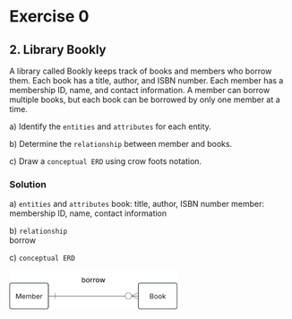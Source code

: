 # Exercise 0

## 2. Library Bookly

A library called Bookly keeps track of books and members who borrow them. Each book has a title, author, and ISBN number. Each member has a membership ID, name, and contact information. A member can borrow multiple books, but each book can be borrowed by only one member at a time.

a) Identify the `entities` and `attributes` for each entity.

b) Determine the `relationship` between member and books.

c) Draw a `conceptual ERD` using crow foots notation.


### Solution

a) `entities` and `attributes` 
    book: title, author, ISBN number
    member: membership ID, name, contact information

b) `relationship`    
    borrow

c) `conceptual ERD` 

<img src = "../assets/initial_conceptual_model_ex2.png" width=300>







